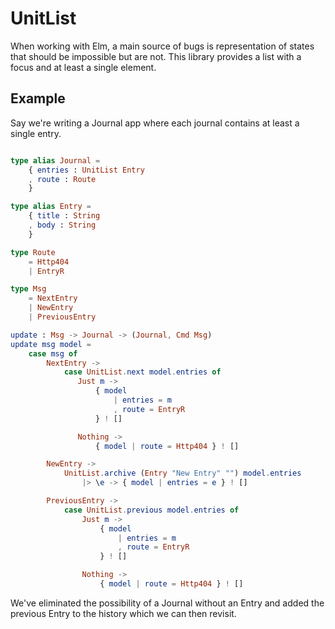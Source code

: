 # UnitList

When working with Elm, a main source of bugs is representation of
states that should be impossible but are not. This library provides
a list with a focus and at least a single element.


## Example

Say we're writing a Journal app where each journal contains at least
a single entry.

```elm

type alias Journal =
    { entries : UnitList Entry
    , route : Route
    }

type alias Entry =
    { title : String
    , body : String
    }

type Route
    = Http404
    | EntryR

type Msg
    = NextEntry
    | NewEntry
    | PreviousEntry

update : Msg -> Journal -> (Journal, Cmd Msg)
update msg model =
    case msg of
        NextEntry ->
            case UnitList.next model.entries of
               Just m ->
                   { model
                       | entries = m
                       , route = EntryR
                   } ! []

               Nothing ->
                   { model | route = Http404 } ! []

        NewEntry ->
            UnitList.archive (Entry "New Entry" "") model.entries
                |> \e -> { model | entries = e } ! []

        PreviousEntry ->
            case UnitList.previous model.entries of
                Just m ->
                    { model
                        | entries = m
                        , route = EntryR
                    } ! []

                Nothing ->
                    { model | route = Http404 } ! []
```

We've eliminated the possibility of a Journal without an Entry and
added the previous Entry to the history which we can then revisit.
